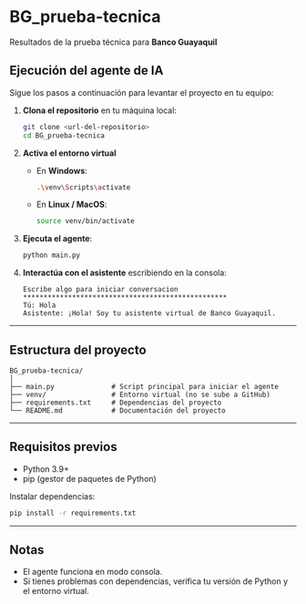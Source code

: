 # BG_prueba-tecnica  
Resultados de la prueba técnica para **Banco Guayaquil**  

##  Ejecución del agente de IA  

Sigue los pasos a continuación para levantar el proyecto en tu equipo:  

1. **Clona el repositorio** en tu máquina local:  
   ```bash
   git clone <url-del-repositorio>
   cd BG_prueba-tecnica
   ```

2. **Activa el entorno virtual**  
   - En **Windows**:  
     ```bash
     .\venv\Scripts\activate
     ```
   - En **Linux / MacOS**:  
     ```bash
     source venv/bin/activate
     ```

3. **Ejecuta el agente**:  
   ```bash
   python main.py
   ```

4. **Interactúa con el asistente** escribiendo en la consola:  
   ```
   Escribe algo para iniciar conversacion
   **************************************************
   Tú: Hola
   Asistente: ¡Hola! Soy tu asistente virtual de Banco Guayaquil.
   ```

---

##  Estructura del proyecto  

```
BG_prueba-tecnica/
│
├── main.py              # Script principal para iniciar el agente
├── venv/                # Entorno virtual (no se sube a GitHub)
├── requirements.txt     # Dependencias del proyecto
└── README.md            # Documentación del proyecto
```

---

## Requisitos previos  

- Python 3.9+  
- pip (gestor de paquetes de Python)  

Instalar dependencias:  
```bash
pip install -r requirements.txt
```

---

## Notas  

- El agente funciona en modo consola.  
- Si tienes problemas con dependencias, verifica tu versión de Python y el entorno virtual.  
